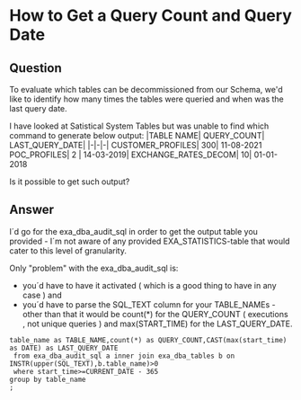 # How to Get a Query Count and Query Date

## Question
To evaluate which tables can be decommissioned from our Schema, we'd like to identify how many times the tables were queried and when was the last query date. 

I have looked at Satistical System Tables but was unable to find which command to generate below output: 
|TABLE NAME|    	QUERY_COUNT| 	LAST_QUERY_DATE|
|-|-|-|
CUSTOMER_PROFILES|  	300| 	11-08-2021
POC_PROFILES| 	2 |	14-03-2019| 
EXCHANGE_RATES_DECOM| 	10| 	01-01-2018 

Is it possible to get such output?  

## Answer
I´d go for the exa_dba_audit_sql in order to get the output table you provided - I´m not aware of any provided EXA_STATISTICS-table that would cater to this level of granularity.

Only "problem" with the exa_dba_audit_sql is: 
- you´d have to have it activated ( which is a good thing to have in any case ) and
- you´d have to parse the SQL_TEXT column for your TABLE_NAMEs - other than that it would be count(*) for the QUERY_COUNT ( executions , not unique queries ) and max(START_TIME) for the LAST_QUERY_DATE.

``` select  
table_name as TABLE_NAME,count(*) as QUERY_COUNT,CAST(max(start_time) as DATE) as LAST_QUERY_DATE  
 from exa_dba_audit_sql a inner join exa_dba_tables b on INSTR(upper(SQL_TEXT),b.table_name)>0  
 where start_time>=CURRENT_DATE - 365  
group by table_name  
;
```